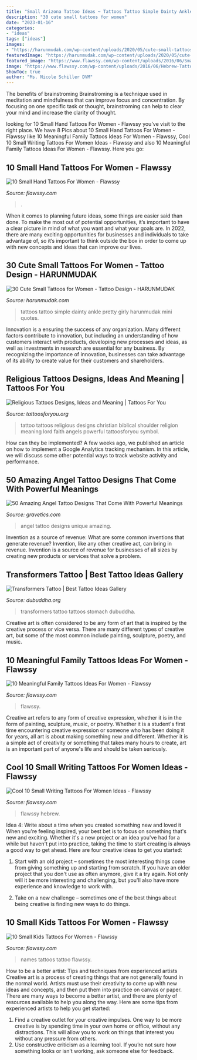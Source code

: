 ```yaml
---
title: "Small Arizona Tattoo Ideas ~ Tattoos Tattoo Simple Dainty Ankle Pretty Girly Harunmudak Mini Quotes"
description: "30 cute small tattoos for women"
date: "2023-01-16"
categories:
- "ideas"
tags: ["ideas"]
images:
- "https://harunmudak.com/wp-content/uploads/2020/05/cute-small-tattoos-19-566x1024.jpg"
featuredImage: "https://harunmudak.com/wp-content/uploads/2020/05/cute-small-tattoos-19-566x1024.jpg"
featured_image: "https://www.flawssy.com/wp-content/uploads/2016/06/Small-Hand-Tattoo-Designs-for-Women-1.jpg"
image: "https://www.flawssy.com/wp-content/uploads/2016/06/Hebrew-Tattoos-with-Deep-Meaning.jpg"
ShowToc: true
author: "Ms. Nicole Schiller DVM"
---
```



The benefits of brainstroming
Brainstroming is a technique used in meditation and mindfulness that can improve focus and concentration. By focusing on one specific task or thought, brainstroming can help to clear your mind and increase the clarity of thought.

	

		
looking for 10 Small Hand Tattoos For Women - Flawssy you've visit to the right place. We have 8 Pics about 10 Small Hand Tattoos For Women - Flawssy like 10 Meaningful Family Tattoos Ideas For Women - Flawssy, Cool 10 Small Writing Tattoos For Women Ideas - Flawssy and also 10 Meaningful Family Tattoos Ideas For Women - Flawssy. Here you go:
		
    
## 10 Small Hand Tattoos For Women - Flawssy

<img loading=lazy src="https://www.flawssy.com/wp-content/uploads/2016/06/Small-Hand-Tattoo-Designs-for-Women-1.jpg" onerror="this.onerror=null;this.src='https://tse3.mm.bing.net/th?id=OIP.tm6IOJ3HTzsauq6m701kfgHaKl&amp;pid=15.1';" alt="10 Small Hand Tattoos For Women - Flawssy">

_Source: flawssy.com_

>. 

	

When it comes to planning future ideas, some things are easier said than done. To make the most out of potential opportunities, it’s important to have a clear picture in mind of what you want and what your goals are. In 2022, there are many exciting opportunities for businesses and individuals to take advantage of, so it’s important to think outside the box in order to come up with new concepts and ideas that can improve our lives.

    
## 30 Cute Small Tattoos For Women - Tattoo Design - HARUNMUDAK

<img loading=lazy src="https://harunmudak.com/wp-content/uploads/2020/05/cute-small-tattoos-19-566x1024.jpg" onerror="this.onerror=null;this.src='https://tse3.mm.bing.net/th?id=OIP.aWtt1N-xS2v2OLp---AefAHaNZ&amp;pid=15.1';" alt="30 Cute Small Tattoos for Women - Tattoo Design - HARUNMUDAK">

_Source: harunmudak.com_

>tattoos tattoo simple dainty ankle pretty girly harunmudak mini quotes. 

	

Innovation is a ensuring the success of any organization. Many different factors contribute to innovation, but including an understanding of how customers interact with products, developing new processes and ideas, as well as investments in research are essential for any business. By recognizing the importance of innovation, businesses can take advantage of its ability to create value for their customers and shareholders.

    
## Religious Tattoos Designs, Ideas And Meaning | Tattoos For You

<img loading=lazy src="http://www.tattoosforyou.org/wp-content/uploads/2013/09/Religious-Tattoo-Designs-For-Men-764x1024.jpg" onerror="this.onerror=null;this.src='https://tse2.mm.bing.net/th?id=OIP.xOn1c8wnxqDBKsMxuWXgvgHaJ7&amp;pid=15.1';" alt="Religious Tattoos Designs, Ideas and Meaning | Tattoos For You">

_Source: tattoosforyou.org_

>tattoo tattoos religious designs christian biblical shoulder religion meaning lord faith angels powerful tattoosforyou symbol. 

	

How can they be implemented?
A few weeks ago, we published an article on how to implement a Google Analytics tracking mechanism. In this article, we will discuss some other potential ways to track website activity and performance.

    
## 50 Amazing Angel Tattoo Designs That Come With Powerful Meanings

<img loading=lazy src="https://www.gravetics.com/wp-content/uploads/2017/07/Unique-Black-Little-Angel-With-Dat-Of-Birth.jpg" onerror="this.onerror=null;this.src='https://tse4.mm.bing.net/th?id=OIP.AIrLCJ9X_em9KahM3vfhTwHaJ4&amp;pid=15.1';" alt="50 Amazing Angel Tattoo Designs That Come With Powerful Meanings">

_Source: gravetics.com_

>angel tattoo designs unique amazing. 

	

Invention as a source of revenue: What are some common inventions that generate revenue?
Invention, like any other creative act, can bring in revenue. Invention is a source of revenue for businesses of all sizes by creating new products or services that solve a problem.

    
## Transformers Tattoo | Best Tattoo Ideas Gallery

<img loading=lazy src="http://www.dubuddha.org/wp-content/uploads/2018/11/transformers-tattoo-bodysuit-03-2.jpg" onerror="this.onerror=null;this.src='https://tse2.mm.bing.net/th?id=OIP.lxs_oQqBVWLgp18aW8nJwwHaJ4&amp;pid=15.1';" alt="Transformers Tattoo | Best Tattoo Ideas Gallery">

_Source: dubuddha.org_

>transformers tattoo tattoos stomach dubuddha. 

	

Creative art is often considered to be any form of art that is inspired by the creative process or vice versa. There are many different types of creative art, but some of the most common include painting, sculpture, poetry, and music.

    
## 10 Meaningful Family Tattoos Ideas For Women - Flawssy

<img loading=lazy src="https://www.flawssy.com/wp-content/uploads/2016/06/Family-Tree-Tattoo-Designs-for-Men.jpg" onerror="this.onerror=null;this.src='https://tse2.mm.bing.net/th?id=OIP.si49lzu2PjJ2gAQKOiXZcQHaLL&amp;pid=15.1';" alt="10 Meaningful Family Tattoos Ideas For Women - Flawssy">

_Source: flawssy.com_

>flawssy. 

	

Creative art refers to any form of creative expression, whether it is in the form of painting, sculpture, music, or poetry. Whether it is a student's first time encountering creative expression or someone who has been doing it for years, all art is about making something new and different. Whether it is a simple act of creativity or something that takes many hours to create, art is an important part of anyone's life and should be taken seriously.

    
## Cool 10 Small Writing Tattoos For Women Ideas - Flawssy

<img loading=lazy src="https://www.flawssy.com/wp-content/uploads/2016/06/Hebrew-Tattoos-with-Deep-Meaning.jpg" onerror="this.onerror=null;this.src='https://tse3.mm.bing.net/th?id=OIP.yykjQ8IKH23sPbq1WDNLlgHaMf&amp;pid=15.1';" alt="Cool 10 Small Writing Tattoos For Women Ideas - Flawssy">

_Source: flawssy.com_

>flawssy hebrew. 

	

Idea 4: Write about a time when you created something new and loved it
When you're feeling inspired, your best bet is to focus on something that's new and exciting. Whether it's a new project or an idea you've had for a while but haven't put into practice, taking the time to start creating is always a good way to get ahead. Here are four creative ideas to get you started: 
1. Start with an old project – sometimes the most interesting things come from giving something up and starting from scratch. If you have an older project that you don't use as often anymore, give it a try again. Not only will it be more interesting and challenging, but you'll also have more experience and knowledge to work with.

2. Take on a new challenge – sometimes one of the best things about being creative is finding new ways to do things.

    
## 10 Small Kids Tattoos For Women - Flawssy

<img loading=lazy src="http://www.flawssy.com/wp-content/uploads/2016/06/Tattoo-Ideas-for-Men-with-Kids-Names.jpeg" onerror="this.onerror=null;this.src='https://tse3.mm.bing.net/th?id=OIP.1tjE7mw7mqRKfAlaEACMwwHaJ4&amp;pid=15.1';" alt="10 Small Kids Tattoos For Women - Flawssy">

_Source: flawssy.com_

>names tattoos tattoo flawssy. 

	

How to be a better artist: Tips and techniques from experienced artists
Creative art is a process of creating things that are not generally found in the normal world. Artists must use their creativity to come up with new ideas and concepts, and then put them into practice on canvas or paper. There are many ways to become a better artist, and there are plenty of resources available to help you along the way. Here are some tips from experienced artists to help you get started: 
1. Find a creative outlet for your creative impulses. One way to be more creative is by spending time in your own home or office, without any distractions. This will allow you to work on things that interest you without any pressure from others. 
2. Use constructive criticism as a learning tool. If you’re not sure how something looks or isn’t working, ask someone else for feedback.

